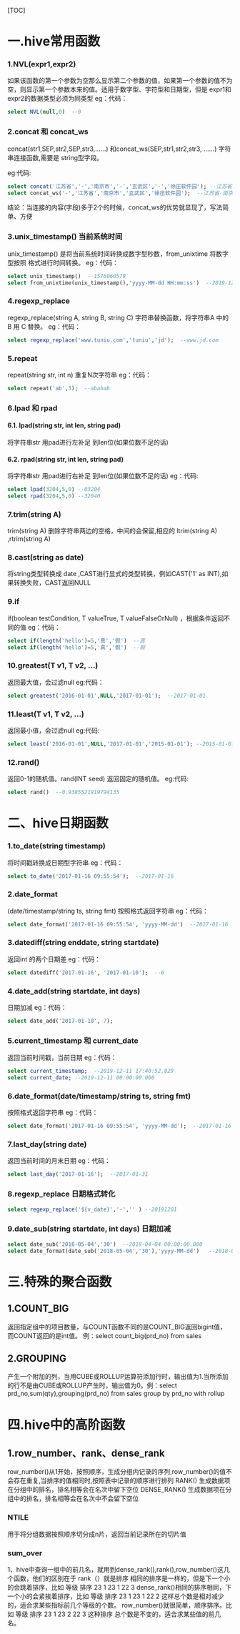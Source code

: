 [TOC]
# 一.hive常用函数

### 1.NVL(expr1,expr2)
如果该函数的第一个参数为空那么显示第二个参数的值，如果第一个参数的值不为空，则显示第一个参数本来的值。适用于数字型、字符型和日期型，但是 expr1和expr2的数据类型必须为同类型
eg：代码：
```sql
select NVL(null,0)  --0
```
### 2.concat 和 concat_ws
concat(str1,SEP,str2,SEP,str3,……) 和concat_ws(SEP,str1,str2,str3, ……)
字符串连接函数,需要是 string型字段。

eg:代码:
```sql
select concat('江苏省','-','南京市','-','玄武区','-','徐庄软件园'); --江苏省-南京市-玄武区-徐庄软件园
select concat_ws('-','江苏省','南京市','玄武区','徐庄软件园');  --江苏省-南京市-玄武区-徐庄软件园
```
结论：当连接的内容(字段)多于2个的时候，concat_ws的优势就显现了，写法简单、方便

###  3.unix_timestamp() 当前系统时间
  unix_timestamp() 是将当前系统时间转换成数字型秒数，from_unixtime 将数字型按照 格式进行时间转换。
eg：代码：
```sql
select unix_timestamp()  --1576060579
select from_unixtime(unix_timestamp(),'yyyy-MM-dd HH:mm:ss')  --2019-12-11 17:26:36
```
### 4.regexp_replace
regexp_replace(string A, string B, string C)
字符串替换函数，将字符串A 中的B 用 C 替换。
eg：代码：
 ```sql
select regexp_replace('www.tuniu.com','tuniu','jd');  --www.jd.com
```

### 5.repeat
repeat(string str, int n) 重复N次字符串
eg：代码：
```sql
select repeat('ab',3);  --ababab
```

### 6.lpad 和 rpad
#### 6.1. lpad(string str, int len, string pad)
将字符串str 用pad进行左补足 到len位(如果位数不足的话)
#### 6.2. rpad(string str, int len, string pad)
将字符串str 用pad进行右补足 到len位(如果位数不足的话)
eg：代码:
 ```sql
select lpad(3204,5,0) --03204
select rpad(3204,5,0) --32040
```
### 7.trim(string A)
trim(string A) 删除字符串两边的空格，中间的会保留,相应的 ltrim(string A) ,rtrim(string A)
### 8.cast(string as date) 
将string类型转换成 date   ,CAST进行显式的类型转换，例如CAST('1' as INT),如果转换失败，CAST返回NULL
### 9.if
if(boolean testCondition, T valueTrue, T valueFalseOrNull) ，根据条件返回不同的值
eg：代码：
```sql
select if(length('hello')=5,'真','假')  --真
select if(length('hello')=5,'真','假')  --假
```
### 10.greatest(T v1, T v2, ...) 
返回最大值，会过滤null
eg:代码：
```sql
select greatest('2016-01-01',NULL,'2017-01-01');  --2017-01-01
```
### 11.least(T v1, T v2, ...)
返回最小值，会过滤null
eg:代码:
```sql
select least('2016-01-01',NULL,'2017-01-01','2015-01-01'); --2015-01-01
```
### 12.rand()
返回0-1的随机值。rand(INT seed) 返回固定的随机值。
eg:代码:
```sql
select rand()  --0.9385521919794135
```

# 二、hive日期函数
### 1.to_date(string timestamp)
将时间戳转换成日期型字符串
eg：代码：
```sql
select to_date('2017-01-16 09:55:54');  --2017-01-16
```
### 2.date_format
(date/timestamp/string ts, string fmt) 按照格式返回字符串
eg：代码：
```sql
select date_format('2017-01-16 09:55:54', 'yyyy-MM-dd')  --2017-01-16
```
### 3.datediff(string enddate, string startdate)
返回int 的两个日期差
eg：代码：
```sql
select datediff('2017-01-16', '2017-01-10');  --6
```
### 4.date_add(string startdate, int days)
日期加减
eg：代码：
```sql
select date_add('2017-01-10', 7);
```
### 5.current_timestamp 和 current_date
返回当前时间戳，当前日期
eg：代码：
 ```sql
select current_timestamp;  --2019-12-11 17:40:52.829
select current_date; --2019-12-11 00:00:00.000
```
### 6.date_format(date/timestamp/string ts, string fmt) 
按照格式返回字符串
eg：代码：
```sql
select date_format('2017-01-16 09:55:54', 'yyyy-MM-dd');  --2017-01-16
```
### 7.last_day(string date) 
返回当前时间的月末日期
eg：代码：
```sql
select last_day('2017-01-16');  --2017-01-31
```
### 8.regexp_replace 日期格式转化
```sql
select regexp_replace('${v_date}','-','' ) --20191201
```
### 9.date_sub(string startdate, int days) 日期加减
```sql
select date_sub('2018-05-04','30')  --2018-04-04 00:00:00.000
select date_format(date_sub('2018-05-04','30'),'yyyy-MM-dd')   --2018-04-04
```


# 三.特殊的聚合函数
## 1.COUNT_BIG
返回指定组中的项目数量，与COUNT函数不同的是COUNT_BIG返回bigint值，而COUNT返回的是int值。 例：select count_big(prd_no) from sales
## 2.GROUPING 
产生一个附加的列，当用CUBE或ROLLUP运算符添加行时，输出值为1.当所添加的行不是由CUBE或ROLLUP产生时，输出值为0。例：select prd_no,sum(qty),grouping(prd_no) from sales group by prd_no with rollup
# 四.hive中的高阶函数
##  1.row_number、rank、dense_rank
  row_number()从1开始，按照顺序，生成分组内记录的序列,row_number()的值不会存在重复,当排序的值相同时,按照表中记录的顺序进行排列
RANK() 生成数据项在分组中的排名，排名相等会在名次中留下空位
DENSE_RANK() 生成数据项在分组中的排名，排名相等会在名次中不会留下空位

### NTILE
用于将分组数据按照顺序切分成n片，返回当前记录所在的切片值
### sum_over
1、hive中查询一组中的前几名，就用到dense_rank(),rank(),row_number()这几个函数，他们的区别在于
 rank（）就是排序 相同的排序是一样的，但是下一个小的会跳着排序，比如 
等级 排序
23 1
23 1
22 3
dense_rank()相同的排序相同，下一个小的会紧挨着排序，比如
等级 排序
23 1
23 1
22 2
这样总个数是相对减少的，适合求某些指标前几个等级的个数。
row_number()就很简单，顺序排序。比如
等级 排序
23 1
23 2
22 3
这种排序 总个数是不变的，适合求某些值的前几名。